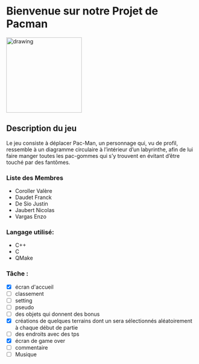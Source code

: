 # Bienvenue sur notre Projet de Pacman 
<img src="https://i1.wp.com/css-tricks.com/wp-content/uploads/2019/11/pacman.png?fit=1200%2C600&ssl=1" alt="drawing" height="200"/>

## Description du jeu
Le jeu consiste à déplacer Pac-Man, un personnage qui, vu de profil, ressemble à un diagramme circulaire à l’intérieur d’un labyrinthe, afin de lui faire manger toutes les pac-gommes qui s’y trouvent en évitant d’être touché par des fantômes.



### Liste des Membres
* Coroller  Valère
* Daudet Franck
* De Sio Justin
* Jaubert Nicolas
* Vargas Enzo


### Langage utilisé:
* C++
* C
* QMake

### Tâche :
- [x] écran d'accueil
- [ ] classement
- [ ] setting
- [ ] pseudo
- [ ] des objets qui donnent des bonus
- [x] créations de quelques terrains dont un sera sélectionnés aléatoirement à chaque début de partie
- [ ] des endroits avec des tps
- [x] écran de game over
- [ ] commentaire 
- [ ] Musique 
